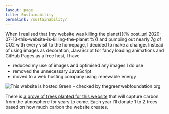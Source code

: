 ```yaml
---
layout: page
title: Sustainability
permalink: /sustainability/
---
```


When I realised that [my website was killing the planet]({% post_url 2020-07-13-this-website-is-killing-the-planet %}) and pumping out nearly 7g of CO2 with every visit to the homepage, I decided to make a change. Instead of using images as decoration, JavaScript for fancy loading animations and GitHub Pages as a free host, I have

- reduced my use of images and optimised any images I do use
- removed the unnecessary JavaScript
- moved to a web hosting company using renewable energy

<img src="https://api.thegreenwebfoundation.org/greencheckimage/visitmy.website?nocache=true" alt="This website is hosted Green - checked by thegreenwebfoundation.org">

There is [a grove of trees planted for this website](https://treesforlife.org.uk/groves/249395/) that will capture carbon from the atmosphere for years to come. Each year I’ll donate 1 to 2 trees based on how much carbon the website creates.